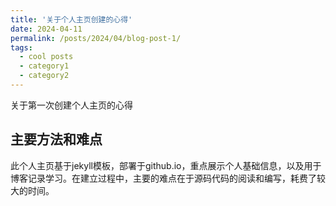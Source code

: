 ```yaml
---
title: '关于个人主页创建的心得'
date: 2024-04-11
permalink: /posts/2024/04/blog-post-1/
tags:
  - cool posts
  - category1
  - category2
---
```


关于第一次创建个人主页的心得

主要方法和难点
------
此个人主页基于jekyll模板，部署于github.io，重点展示个人基础信息，以及用于博客记录学习。在建立过程中，主要的难点在于源码代码的阅读和编写，耗费了较大的时间。